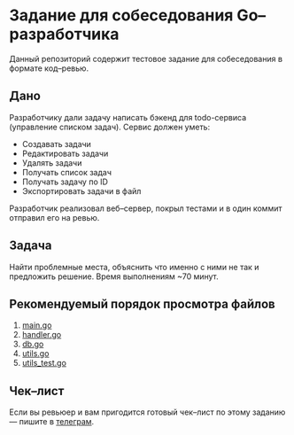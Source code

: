 # Задание для собеседования Go–разработчика

Данный репозиторий содержит тестовое задание для собеседования в формате код–ревью.

## Дано

Разработчику дали задачу написать бэкенд для todo-сервиса (управление списком задач). Сервис должен уметь:

* Создавать задачи
* Редактировать задачи
* Удалять задачи
* Получать список задач
* Получать задачу по ID
* Экспортировать задачи в файл

Разработчик реализовал веб–сервер, покрыл тестами и в один коммит отправил его на ревью.

## Задача

Найти проблемные места, объяснить что именно с ними не так и предложить решение. Время выполнениям ~70 минут.

## Рекомендуемый порядок просмотра файлов

1. [main.go](main.go)
2. [handler.go](handler.go)
3. [db.go](db.go)
4. [utils.go](utils.go)
5. [utils_test.go](utils_test.go)

## Чек–лист

Если вы ревьюер и вам пригодится готовый чек–лист по этому заданию — пишите в [телеграм](https://t.me/mishamyrt).